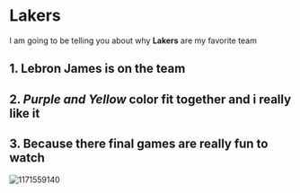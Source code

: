 # Lakers
I am going to be telling you about why **Lakers** are my favorite team

## 1. Lebron James is on the team
## 2. *Purple and Yellow* color fit together and i really like it
## 3. Because there final games are really fun to watch

![1171559140](https://github.com/Saidm2/Favorite/assets/143037539/00e8c941-68bd-41ae-8021-ebe6000ea487)
